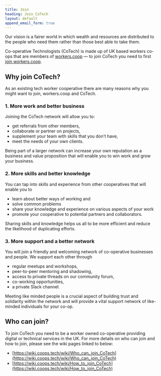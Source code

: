 ```yaml
---
title: Join
heading: Join CoTech
layout: default
append_email_form: true
---
```


Our vision is a fairer world in which wealth and resources are distributed to the people who need them rather than those best able to take them.

Co-operative Technologists (CoTech) is made up of UK based workers co-ops that are members of [workers.coop](https://www.workers.coop/) &mdash; to join CoTech you need to first [join workers.coop](https://www.workers.coop/join/).

## Why join CoTech?

As an existing tech worker cooperative there are many reasons why you might want to join, workers.coop and CoTech.

### 1. More work and better business

Joining the CoTech network will allow you to:
* get referrals from other members,
* collaborate or partner on projects,
* supplement your team with skills that you don’t have,
* meet the needs of your own clients.

Being part of a larger network can increase your own reputation as a business and value proposition that will enable you to win work and grow your business.

### 2. More skills and better knowledge

You can tap into skills and experience from other cooperatives that will enable you to
* learn about better ways of working and
* solve common problems
* share your knowledge and experience on various aspects of your work
* promote your cooperative to potential partners and collaborators.

Sharing skills and knowledge helps us all to be more efficient and reduce the likelihood of duplicating efforts.

### 3. More support and a better network
You will join a friendly and welcoming network of co-operative businesses and people. We support each other through
* regular meetups and workshops,
* peer-to-peer mentoring and shadowing,
* access to private threads on our community forum,
* co-working opportunities,
* a private Slack channel.

Meeting like minded people is a crucial aspect of building trust and solidarity within the network and will provide a vital support network of like-minded individuals for your co-op.

## Who can join?

To join CoTech you need to be a worker owned co-operative providing digital or technical services in the UK.
For more details on who can join and how to join, please see the wiki pages linked to below:

* [https://wiki.coops.tech/wiki/Who_can_join_CoTech](https://wiki.coops.tech/wiki/Who_can_join_CoTech)
* [https://wiki.coops.tech/wiki/How_to_join_CoTech](https://wiki.coops.tech/wiki/How_to_join_CoTech)

[about]: /about
[manifesto]: /manifesto
